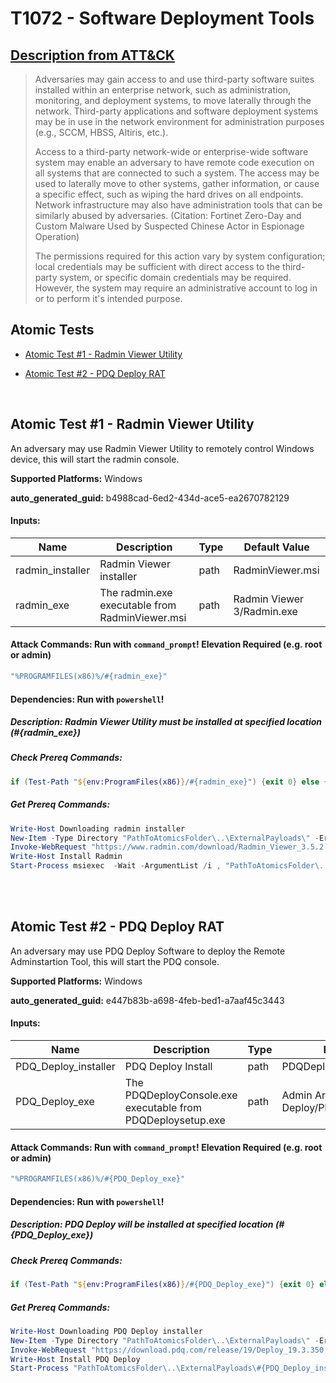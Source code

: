 # T1072 - Software Deployment Tools

## [Description from ATT&CK](https://attack.mitre.org/techniques/T1072)

<blockquote>Adversaries may gain access to and use third-party software suites installed within an enterprise network, such as administration, monitoring, and deployment systems, to move laterally through the network. Third-party applications and software deployment systems may be in use in the network environment for administration purposes (e.g., SCCM, HBSS, Altiris, etc.).

Access to a third-party network-wide or enterprise-wide software system may enable an adversary to have remote code execution on all systems that are connected to such a system. The access may be used to laterally move to other systems, gather information, or cause a specific effect, such as wiping the hard drives on all endpoints. Network infrastructure may also have administration tools that can be similarly abused by adversaries. (Citation: Fortinet Zero-Day and Custom Malware Used by Suspected Chinese Actor in Espionage Operation)

The permissions required for this action vary by system configuration; local credentials may be sufficient with direct access to the third-party system, or specific domain credentials may be required. However, the system may require an administrative account to log in or to perform it's intended purpose.</blockquote>

## Atomic Tests

- [Atomic Test #1 - Radmin Viewer Utility](#atomic-test-1---radmin-viewer-utility)

- [Atomic Test #2 - PDQ Deploy RAT](#atomic-test-2---pdq-deploy-rat)

<br/>

## Atomic Test #1 - Radmin Viewer Utility

An adversary may use Radmin Viewer Utility to remotely control Windows device, this will start the radmin console.

**Supported Platforms:** Windows

**auto_generated_guid:** b4988cad-6ed2-434d-ace5-ea2670782129

#### Inputs:

| Name             | Description                                     | Type | Default Value              |
| ---------------- | ----------------------------------------------- | ---- | -------------------------- |
| radmin_installer | Radmin Viewer installer                         | path | RadminViewer.msi           |
| radmin_exe       | The radmin.exe executable from RadminViewer.msi | path | Radmin Viewer 3/Radmin.exe |

#### Attack Commands: Run with `command_prompt`! Elevation Required (e.g. root or admin)

```cmd
"%PROGRAMFILES(x86)%/#{radmin_exe}"
```

#### Dependencies: Run with `powershell`!

##### Description: Radmin Viewer Utility must be installed at specified location (#{radmin_exe})

##### Check Prereq Commands:

```powershell
if (Test-Path "${env:ProgramFiles(x86)}/#{radmin_exe}") {exit 0} else {exit 1}
```

##### Get Prereq Commands:

```powershell
Write-Host Downloading radmin installer
New-Item -Type Directory "PathToAtomicsFolder\..\ExternalPayloads\" -ErrorAction Ignore -Force | Out-Null
Invoke-WebRequest "https://www.radmin.com/download/Radmin_Viewer_3.5.2.1_EN.msi" -OutFile "PathToAtomicsFolder\..\ExternalPayloads\#{radmin_installer}"
Write-Host Install Radmin
Start-Process msiexec  -Wait -ArgumentList /i , "PathToAtomicsFolder\..\ExternalPayloads\#{radmin_installer}", /qn
```

<br/>
<br/>

## Atomic Test #2 - PDQ Deploy RAT

An adversary may use PDQ Deploy Software to deploy the Remote Adminstartion Tool, this will start the PDQ console.

**Supported Platforms:** Windows

**auto_generated_guid:** e447b83b-a698-4feb-bed1-a7aaf45c3443

#### Inputs:

| Name                 | Description                                                 | Type | Default Value                                 |
| -------------------- | ----------------------------------------------------------- | ---- | --------------------------------------------- |
| PDQ_Deploy_installer | PDQ Deploy Install                                          | path | PDQDeploysetup.exe                            |
| PDQ_Deploy_exe       | The PDQDeployConsole.exe executable from PDQDeploysetup.exe | path | Admin Arsenal/PDQ Deploy/PDQDeployConsole.exe |

#### Attack Commands: Run with `command_prompt`! Elevation Required (e.g. root or admin)

```cmd
"%PROGRAMFILES(x86)%/#{PDQ_Deploy_exe}"
```

#### Dependencies: Run with `powershell`!

##### Description: PDQ Deploy will be installed at specified location (#{PDQ_Deploy_exe})

##### Check Prereq Commands:

```powershell
if (Test-Path "${env:ProgramFiles(x86)}/#{PDQ_Deploy_exe}") {exit 0} else {exit 1}
```

##### Get Prereq Commands:

```powershell
Write-Host Downloading PDQ Deploy installer
New-Item -Type Directory "PathToAtomicsFolder\..\ExternalPayloads\" -ErrorAction Ignore -Force | Out-Null
Invoke-WebRequest "https://download.pdq.com/release/19/Deploy_19.3.350.0.exe" -OutFile "PathToAtomicsFolder\..\ExternalPayloads\#{PDQ_Deploy_installer}"
Write-Host Install PDQ Deploy
Start-Process "PathToAtomicsFolder\..\ExternalPayloads\#{PDQ_Deploy_installer}" -Wait -ArgumentList "/s"
```

<br/>
